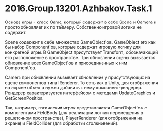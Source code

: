 # 2016.Group.13201.Azhbakov.Task.1
Основа игры - класс Game, который содержит в себе Scene и Camera и просто обновляет их по таймеру. Собственно игровой логики не содержит.

Scene содержит в себе множество GameObject'ов. GameObject это как бы набор Component'ов, которые содержат игровую логику для конкретной игры. В GameObject присутствует Transform, обозначающий его расположение в пространстве. При обновлении сцены вызывается обновление всех GameObject'ов и присоединенных к ним Component'ов. 

Camera при обновлении вызывает обновление у присутствующих на сцене компонентов типа IRenderer. То есть как в Unity, для отображения на экране объекта нужно добавить к нему компонент-рендерер. Рендерер характеризуется интерфейсом с методами UpdateGraphics и GetScreenPosition.

Так, например, логический игрок представляется GameObject'ом с компонентами FieldBody (для реализации логики перемещения в решеточном пространстве), PlayerRenderer (для отображения на экране) и FieldCollider (для обработки столкновений).
